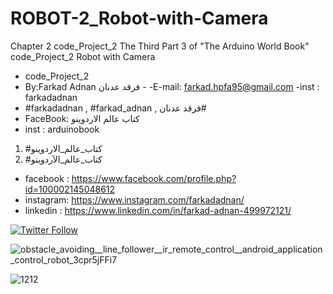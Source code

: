 # ROBOT-2_Robot-with-Camera
Chapter 2 code_Project_2 The Third Part 3  of "The Arduino World Book" code_Project_2 Robot with Camera
- code_Project_2
-  By:Farkad Adnan فرقد عدنان - 
 -E-mail: farkad.hpfa95@gmail.com 
-inst : farkadadnan 
- #farkadadnan , #farkad_adnan , فرقد عدنان# 
- FaceBook: كتاب عالم الاردوينو 
- inst : arduinobook
1. #كتاب_عالم_الاردوينو
2. #كتاب_عالم_الآردوينو 

* facebook : https://www.facebook.com/profile.php?id=100002145048612
* instagram:  https://www.instagram.com/farkadadnan/
* linkedin : https://www.linkedin.com/in/farkad-adnan-499972121/

 <p>
 <a href='https://mobile.twitter.com/farkadadnan'>
        <img alt="Twitter Follow" src="https://img.shields.io/twitter/follow/farkadadnan?label=%40farkadadnan&style=social" alt='Twitter' align="center"/>
    </a>
</p>
 
 
![obstacle_avoiding__line_follower__ir_remote_control__android_application_control_robot_3cpr5jFFi7](https://user-images.githubusercontent.com/35774039/174460367-40c813b6-5b42-442b-957b-5ac70cf4af04.png)

![1212](https://user-images.githubusercontent.com/35774039/174460382-5368fddf-fc71-419c-a167-9db3a0513290.JPG)

